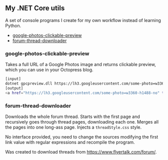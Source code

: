 ## My .NET Core utils

A set of console programs I create for my own workflow instead of learning Python.

* [google-photos-clickable-preview](#google-photos-clickable-preview)
* [forum-thread-downloader](#forum-thread-downloader)

### google-photos-clickable-preview

Takes a full URL of a Google Photos image and returns clickable preview, which you can use in your Octopress blog.

``` bash
[input]
dotnet gpcpreview.dll https://lh3.googleusercontent.com/some-photo=w3360-h1488-no
[output]
<a href="https://lh3.googleusercontent.com/some-photo=w3360-h1488-no" target="_blank">{% img center https://lh3.googleusercontent.com/some-photo=w700 Description %}</a>
```

### forum-thread-downloader

Downloads the whole forum thread. Starts with the first page and recursively goes through thread pages, downloading each one. Merges all the pages into one long-ass page. Injects a `threadStyle.css` style.

No interface provided, you need to change the sources modifying the first link value with regular expressions and recompile the program.

Was created to download threads from https://www.flyertalk.com/forum/.